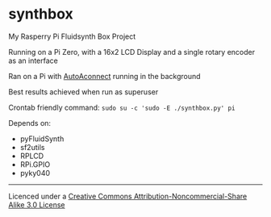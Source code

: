 # synthbox
My Rasperry Pi Fluidsynth Box Project

Running on  a Pi Zero, with a 16x2 LCD Display and a single rotary encoder as an interface

Ran on a Pi with [AutoAconnect](https://github.com/Septolum/AutoAconnect) running in the background

Best results achieved when run as superuser

Crontab friendly command: `sudo su -c 'sudo -E ./synthbox.py' pi`

Depends on:
- pyFluidSynth
- sf2utils
- RPLCD
- RPi.GPIO
- pyky040

--------

Licenced under a [Creative Commons Attribution-Noncommercial-Share Alike 3.0 License](http://creativecommons.org/licenses/by-nc-sa/3.0/)
